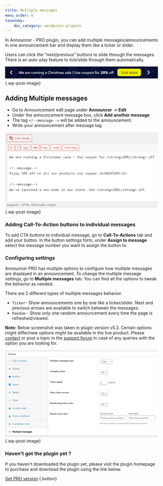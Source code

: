 ```yaml
---
title: Multiple messages
menu_order: 6
taxonomy:
    doc_category: wordpress-plugins
---
```


In Announcer - PRO plugin, you can add multiple messages/announcements in one announcement bar and display them like a ticker or slider.

Users can click the "next/previous" buttons to slide through the messages. There is an auto-play feature to tick/slide through them automatically.

![Multiple messages with ticker, slider effect in Announcer - PRO plugin](/_images/ancrp-multi.gif) {.wp-post-image}

## Adding Multiple messages

- Go to Announcement edit page under **Announcer** -> **Edit**
- Under the announcement message box, click **Add another message**
- The tag `<!--message-->` will be added to the announcement. 
- Write your announcement after message tag.

![Multiple messages entered in one announcement bar](/_images/ancrp-multi2.png) {.wp-post-image}

### Adding Call-To-Action buttons to individual messages

To add CTA buttons to individual message, go to **Call-To-Actions** tab and add your button. In the button settings form, under **Assign to message** select the message number you want to assign the button to.

### Configuring settings

Announcer PRO has multiple options to configure how multiple messages are displayed in an announcement. To change the multiple message settings, go to **Multiple messages** tab. You can find all the options to tweak the behavior as needed.

There are 2 different types of multiple messages behavior.

- `Ticker`- Show announcements one by one like a ticker/slider. Next and previous arrows are available to switch between the messages.
- `Random` - Show only one random announcement every time the page is refreshed/viewed.

**Note:** Below screenshot was taken in plugin version v5.3. Certain options might differ/new options might be available in the live product. Please [contact](/contact) or post a topic in the [support forum](/forum) in case of any queries with the option you are looking for.

![Admin settings of multiple messages feature in Announcer - PRO plugin](/_images/ancrp-multi-admin.png) {.wp-post-image}

### Haven't got the plugin yet ?

If you haven't downloaded the plugin yet, please visit the plugin homepage to purchase and download the plugin using the link below.

[Get PRO version](https://www.aakashweb.com/wordpress-plugins/announcer/?utm_source=doc&utm_medium=multi&utm_campaign=ancr-pro#pro) {.button}